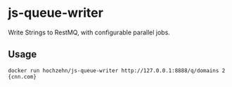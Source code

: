# js-queue-writer
Write Strings to RestMQ, with configurable parallel jobs.

## Usage

    docker run hochzehn/js-queue-writer http://127.0.0.1:8888/q/domains 2 {cnn.com}
